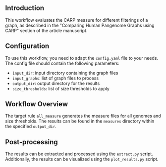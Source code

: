 
## Introduction


This workflow evaluates the CARP measure for different filterings of a graph, as described in the "Comparing Human Pangenome Graphs using CARP" section of the article manuscript.

## Configuration


To use this workflow, you need to adapt the `config.yaml` file to your needs. The config file should contain the following parameters:

* `input_dir`: input directory containing the graph files
* `input_graphs`: list of graph files to process
* `output_dir`: output directory for the results
* `size_thresholds`: list of size thresholds to apply

## Workflow Overview


The target rule `all_measure` generates the measure files for all genomes and size thresholds. The results can be found in the `measures` directory within the specified `output_dir`.

## Post-processing


The results can be extracted and processed using the `extract.py` script. Additionally, the results can be visualized using the `plot_results.py` script.

